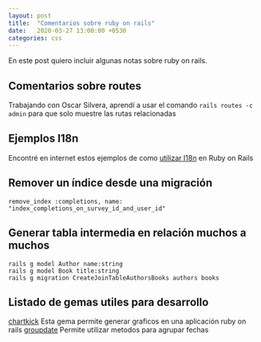 ```yaml
---
layout: post
title:  "Comentarios sobre ruby on rails"
date:   2020-03-27 13:00:00 +0530
categories: css
---
```


En este post quiero incluir algunas notas sobre ruby on rails.

## Comentarios sobre routes

Trabajando con Oscar Silvera, aprendí a usar el comando ```rails routes -c admin``` para que solo muestre las rutas relacionadas

## Ejemplos I18n

Encontré en internet estos ejemplos de como [utilizar I18n][i18n] en Ruby on Rails 

## Remover un índice desde una migración

```
remove_index :completions, name: "index_completions_on_survey_id_and_user_id"
```

## Generar tabla intermedia en relación muchos a muchos

```
rails g model Author name:string
rails g model Book title:string
rails g migration CreateJoinTableAuthorsBooks authors books
```

## Listado de gemas utiles para desarrollo

[chartkick][chartkick] Esta gema permite generar graficos en una aplicación ruby on rails
[groupdate][groupdate] Permite utilizar metodos para agrupar fechas

[i18n]: https://kapeli.com/cheat_sheets/Rails_i18n.docset/Contents/Resources/Documents/index
[chartkick]: https://chartkick.com/
[groupdate]: https://github.com/ankane/groupdate
